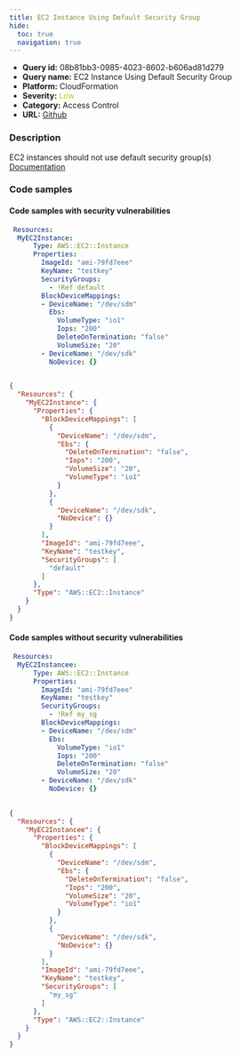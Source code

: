 ```yaml
---
title: EC2 Instance Using Default Security Group
hide:
  toc: true
  navigation: true
---
```


<style>
  .highlight .hll {
    background-color: #ff171742;
  }
  .md-content {
    max-width: 1100px;
    margin: 0 auto;
  }
</style>

-   **Query id:** 08b81bb3-0985-4023-8602-b606ad81d279
-   **Query name:** EC2 Instance Using Default Security Group
-   **Platform:** CloudFormation
-   **Severity:** <span style="color:#CC0">Low</span>
-   **Category:** Access Control
-   **URL:** [Github](https://github.com/Checkmarx/kics/tree/master/assets/queries/cloudFormation/aws/ec2_instance_using_default_security_group)

### Description
EC2 instances should not use default security group(s)<br>
[Documentation](https://docs.aws.amazon.com/AWSCloudFormation/latest/UserGuide/aws-properties-ec2-instance.html#cfn-ec2-instance-securitygroups)

### Code samples
#### Code samples with security vulnerabilities
```yaml title="Postitive test num. 1 - yaml file" hl_lines="8"
 Resources:
  MyEC2Instance: 
      Type: AWS::EC2::Instance
      Properties: 
        ImageId: "ami-79fd7eee"
        KeyName: "testkey"
        SecurityGroups: 
          - !Ref default
        BlockDeviceMappings: 
        - DeviceName: "/dev/sdm"
          Ebs: 
            VolumeType: "io1"
            Iops: "200"
            DeleteOnTermination: "false"
            VolumeSize: "20"
        - DeviceName: "/dev/sdk"
          NoDevice: {}
      
```
```json title="Postitive test num. 2 - json file" hl_lines="23"
{
  "Resources": {
    "MyEC2Instance": {
      "Properties": {
        "BlockDeviceMappings": [
          {
            "DeviceName": "/dev/sdm",
            "Ebs": {
              "DeleteOnTermination": "false",
              "Iops": "200",
              "VolumeSize": "20",
              "VolumeType": "io1"
            }
          },
          {
            "DeviceName": "/dev/sdk",
            "NoDevice": {}
          }
        ],
        "ImageId": "ami-79fd7eee",
        "KeyName": "testkey",
        "SecurityGroups": [
          "default"
        ]
      },
      "Type": "AWS::EC2::Instance"
    }
  }
}

```


#### Code samples without security vulnerabilities
```yaml title="Negative test num. 1 - yaml file"
 Resources:
  MyEC2Instancee: 
      Type: AWS::EC2::Instance
      Properties: 
        ImageId: "ami-79fd7eee"
        KeyName: "testkey"
        SecurityGroups: 
          - !Ref my_sg
        BlockDeviceMappings: 
        - DeviceName: "/dev/sdm"
          Ebs: 
            VolumeType: "io1"
            Iops: "200"
            DeleteOnTermination: "false"
            VolumeSize: "20"
        - DeviceName: "/dev/sdk"
          NoDevice: {}
      
```
```json title="Negative test num. 2 - json file"
{
  "Resources": {
    "MyEC2Instancee": {
      "Properties": {
        "BlockDeviceMappings": [
          {
            "DeviceName": "/dev/sdm",
            "Ebs": {
              "DeleteOnTermination": "false",
              "Iops": "200",
              "VolumeSize": "20",
              "VolumeType": "io1"
            }
          },
          {
            "DeviceName": "/dev/sdk",
            "NoDevice": {}
          }
        ],
        "ImageId": "ami-79fd7eee",
        "KeyName": "testkey",
        "SecurityGroups": [
          "my_sg"
        ]
      },
      "Type": "AWS::EC2::Instance"
    }
  }
}

```
